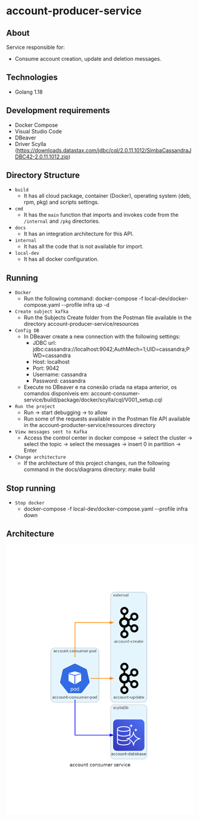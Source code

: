 # account-producer-service

## About
Service responsible for:
- Consume account creation, update and deletion messages.

## Technologies
* Golang 1.18

## Development requirements
* Docker Compose
* Visual Studio Code
* DBeaver
* Driver Scylla (https://downloads.datastax.com/jdbc/cql/2.0.11.1012/SimbaCassandraJDBC42-2.0.11.1012.zip)

## Directory Structure
- `build`
     - It has all cloud package, container (Docker), operating system (deb, rpm, pkg) and scripts settings.
- `cmd`
     - It has the `main` function that imports and invokes code from the `/internal` and `/pkg` directories.
- `docs`
     - It has an integration architecture for this API.
- `internal`
     - It has all the code that is not available for import.
- `local-dev`
     - It has all docker configuration.

## Running
- `Docker`
    - Run the following command: docker-compose -f local-dev/docker-compose.yaml --profile infra up -d
- `Create subject kafka`
    - Run the Subjects Create folder from the Postman file available in the directory account-producer-service/resources
- `Config DB`
    - In DBeaver create a new connection with the following settings:
      - JDBC url: jdbc:cassandra://localhost:9042;AuthMech=1;UID=cassandra;PWD=cassandra
      - Host: localhost
      - Port: 9042
      - Username: cassandra
      - Password: cassandra
    - Execute no DBeaver e na conexão criada na etapa anterior, os comandos disponíveis em: account-consumer-service/build/package/docker/scylla/cql/V001_setup.cql
- `Run the project`
    - Run -> start debugging -> to allow
    - Run some of the requests available in the Postman file API available in the account-producter-service/resources directory
- `View messages sent to Kafka`
    - Access the control center in docker compose -> select the cluster -> select the topic -> select the messages -> insert 0 in partition -> Enter
- `Change architecture`
    - If the architecture of this project changes, run the following command in the docs/diagrams directory: make build

## Stop running
- `Stop docker`
    - docker-compose -f local-dev/docker-compose.yaml --profile infra down

## Architecture
![Architecture Diagram](docs/diagrams/dist/architecture/account_consumer_service.png)
